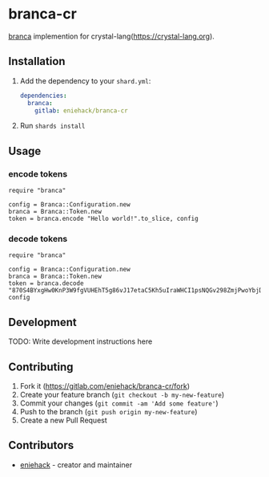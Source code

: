 # branca-cr

[branca](https://github.com/tuupola/branca-spec) implemention for crystal-lang(https://crystal-lang.org).

## Installation

1. Add the dependency to your `shard.yml`:

   ```yaml
   dependencies:
     branca:
       gitlab: eniehack/branca-cr
   ```

2. Run `shards install`

## Usage

### encode tokens

```crystal
require "branca"

config = Branca::Configuration.new
branca = Branca::Token.new
token = branca.encode "Hello world!".to_slice, config
```

### decode tokens

```crystal
require "branca"

config = Branca::Configuration.new
branca = Branca::Token.new
token = branca.decode "870S4BYxgHw0KnP3W9fgVUHEhT5g86vJ17etaC5Kh5uIraWHCI1psNQGv298ZmjPwoYbjDQ9chy2z", config
```

## Development

TODO: Write development instructions here

## Contributing

1. Fork it (<https://gitlab.com/eniehack/branca-cr/fork>)
2. Create your feature branch (`git checkout -b my-new-feature`)
3. Commit your changes (`git commit -am 'Add some feature'`)
4. Push to the branch (`git push origin my-new-feature`)
5. Create a new Pull Request

## Contributors

- [eniehack](https://gitlab.com/eniehack) - creator and maintainer

